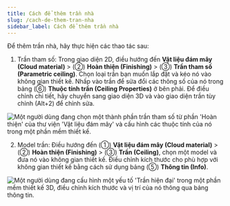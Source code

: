 ```yaml
---
title: Cách để thêm trần nhà
slug: /cach-de-them-tran-nha
sidebar_label: Cách để thêm trần nhà
---
```


Để thêm trần nhà, hãy thực hiện các thao tác sau:

1. Trần tham số: Trong giao diện 2D, điều hướng đến **Vật liệu đám mây (Cloud material)** > (②) **Hoàn thiện (Finishing)** > (③) **Trần tham số (Parametric ceiling)**. Chọn loại trần bạn muốn lắp đặt và kéo nó vào không gian thiết kế. Nhấp vào trần để sửa đổi các thông số của nó trong bảng (⑥) **Thuộc tính trần (Ceiling Properties)** ở bên phải. Để điều chỉnh chi tiết, hãy chuyển sang giao diện 3D và vào giao diện trần tùy chỉnh (Alt+2) để chỉnh sửa.

![Một người dùng đang chọn một thành phần trần tham số từ phần 'Hoàn thiện' của thư viện 'Vật liệu đám mây' và cấu hình các thuộc tính của nó trong một phần mềm thiết kế.](https://storage.googleapis.com/jegavn_kb/image_jegavn/190.1.png)

2. Model trần: Điều hướng đến (①) **Vật liệu đám mây (Cloud material)** > (②) **Hoàn thiện (Finishing)** > (③) **Trần (Ceiling)**, chọn một model và đưa nó vào không gian thiết kế. Điều chỉnh kích thước cho phù hợp với không gian thiết kế bằng cách sử dụng bảng (⑤) **Thông tin (Info)**.

![Một người dùng đang cấu hình một yếu tố 'Trần hiện đại' trong một phần mềm thiết kế 3D, điều chỉnh kích thước và vị trí của nó thông qua bảng thông tin.](https://storage.googleapis.com/jegavn_kb/image_jegavn/190.2.png)